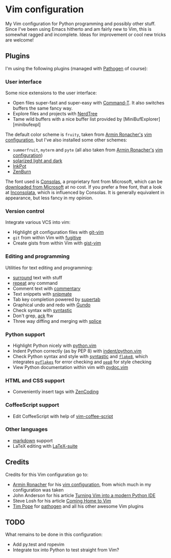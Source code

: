# Vim configuration

My Vim configuration for Python programming and possibly other stuff.  Since
I've been using Emacs hitherto and am fairly new to Vim, this is somewhat
ragged and incomplete.  Ideas for improvement or cool new tricks are welcome!


## Plugins

I'm using the following plugins (managed with [Pathogen][pathogen] of course):

### User interface

Some nice extensions to the user interface:

- Open files super-fast and super-easy with [Command-T][command-t].  It also
  switches buffers the same fancy way.
- Explore files and projects with [NerdTree][nerdtree]
- Tame wild buffers with a nice buffer list provided by
  [MiniBufExplorer][minibufexpl]

The default color scheme is `fruity`, taken from [Armin Ronacher's][ar] [vim
configuration][arvim], but I've also installed some other schemes:

- `summerfruit`, `myterm` and `pyte` (all also taken from [Armin
  Ronacher's][ar] [vim configuration][arvim])
- [solarized light and dark][solarized]
- [InkPot][inkpot]
- [ZenBurn][zenburn]

The font used is [Consolas][consolas], a proprietary font from Microsoft, which
can be [downloaded from Microsoft][consolasdownload] at no cost. If you prefer a
free font, that a look at [Inconsolata][inconsolata], which is influenced by
Consolas. It is generally equivalent in appearance, but less fancy in my
opinion.


### Version control

Integrate various VCS into vim:

- Highlight git configuration files with [git-vim][git-vim]
- `git` from within Vim with [fugitive][fugitive]
- Create gists from within Vim with [gist-vim][gist]


### Editing and programming

Utilities for text editing and programming:

- [surround][surround] text with stuff
- [repeat][repeat] any command
- Comment text with [commentary][commentary]
- Text snippets with [snipmate][snipmate]
- Tab key completion powered by [supertab][supertab]
- Graphical undo and redo with [Gundo][gundo]
- Check syntax with [syntastic][syntastic]
- Don't grep, [ack][ack] ftw
- Three way diffing and merging with [splice][splice]


### Python support

- Highlight Python nicely with [python.vim][python-syntax]
- Indent Python correctly (as by PEP 8) with [indent/python.vim][python-indent]
- Check Python syntax and style with [syntastic][syntastic] and
  [`flake8`][flake8], which integrates [`pyflakes`][pyflakes] for error
  checking and [`pep8`][pep8] for style checking
- View Python documentation within vim with [pydoc.vim][pydoc]


### HTML and CSS support

- Conveniently insert tags with [ZenCoding][zencoding]


### CoffeeScript support

- Edit CoffeeScript with help of [vim-coffee-script][vim-coffee-script]


### Other languages

- [markdown][markdown] support
- LaTeX editing with [LaTeX-suite][latex]


Credits
-------

Credits for this Vim configuration go to:

- [Armin Ronacher][ar] for his [vim configuration][arvim], from which much in my
  configuration was taken
- John Anderson for his article [Turning Vim into a modern Python IDE][vim-ide]
- Steve Losh for his article [Coming Home to Vim][coming-home]
- [Tim Pope][tpope] for [pathogen][pathogen] and all his other awesome Vim plugins


TODO
----

What remains to be done in this configuration:

- Add py.test and ropevim
- Integrate tox into Python to test straight from Vim?


[pathogen]: https://github.com/tpope/vim-pathogen
[command-t]:https://github.com/wincent/Command-T
[nerdtree]: https://github.com/scrooloose/nerdtree
[MiniBufExplorer]: https://github.com/fholgado/minibufexpl.vim
[ar]: https://github.com/mitsuhiko
[arvim]: https://github.com/mitsuhiko/dotfiles/tree/master/vim
[solarized]: https://github.com/altercation/vim-colors-solarized
[inkpot]: https://github.com/ciaranm/inkpot
[zenburn]: https://github.com/jnurmine/Zenburn
[consolas]: http://en.wikipedia.org/wiki/Consolas
[consolasdownload]: http://www.microsoft.com/download/en/details.aspx?displaylang=en&id=17879
[inconsolata]: http://en.wikipedia.org/wiki/Inconsolata
[git-vim]: https://github.com/tpope/vim-git
[fugitive]: https://github.com/tpope/vim-fugitive
[gist]: https://github.com/mattn/gist-vim
[surround]: https://github.com/tpope/vim-surround
[repeat]: https://github.com/tpope/vim-repeat
[commentary]: https://github.com/tpope/vim-commentary
[snipmate]: https://github.com/msanders/snipmate.vim
[supertab]: https://github.com/ervandew/supertab
[gundo]: https://github.com/sjl/gundo.vim
[syntastic]: https://github.com/scrooloose/syntastic
[ack]: https://github.com/mileszs/ack.vim
[splice]: https://github.com/sjl/splice.vim
[python-indent]: http://www.vim.org/scripts/script.php?script_id=974
[python-syntax]: http://www.vim.org/scripts/script.php?script_id=790
[flake8]: http://pypi.python.org/pypi/flake8
[pyflakes]: http://pypi.python.org/pypi/pyflakes
[pep8]: http://pypi.python.org/pypi/pep8
[pydoc]: https://github.com/fs111/pydoc.vim
[zencoding]: http://mattn.github.com/zencoding-vim/
[vim-coffee-script]: https://github.com/kchmck/vim-coffee-script
[markdown]: https://github.com/tpope/vim-markdown
[latex]: http://vim-latex.sourceforge.net/
[vim-ide]: http://sontek.net/turning-vim-into-a-modern-python-ide
[coming-home]: http://stevelosh.com/blog/2010/09/coming-home-to-vim/
[tpope]: https://github.com/tpope
